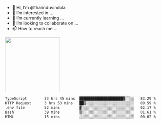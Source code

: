 - 👋 Hi, I’m @tharinduvindula
- 👀 I’m interested in ...
- 🌱 I’m currently learning ...
- 💞️ I’m looking to collaborate on ...
- 📫 How to reach me ...

<!---
tharinduvindula/tharinduvindula is a ✨ special ✨ repository because its `README.md` (this file) appears on your GitHub profile.
You can click the Preview link to take a look at your changes.
--->

<img height="180em" src="https://github-readme-stats.vercel.app/api?username=tharinduvindula&show_icons=true&hide_border=false&&count_private=true&include_all_commits=true" />


<!--START_SECTION:waka-->

```txt
TypeScript        33 hrs 45 mins  ████████████████████▓░░░░   83.29 %
HTTP Request      3 hrs 53 mins   ██▒░░░░░░░░░░░░░░░░░░░░░░   09.59 %
.env file         52 mins         ▓░░░░░░░░░░░░░░░░░░░░░░░░   02.17 %
Bash              39 mins         ▒░░░░░░░░░░░░░░░░░░░░░░░░   01.61 %
HTML              15 mins         ░░░░░░░░░░░░░░░░░░░░░░░░░   00.62 %
```

<!--END_SECTION:waka-->
